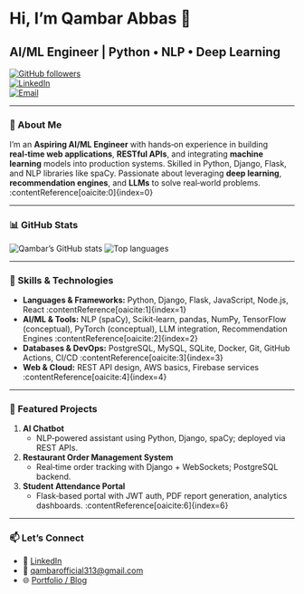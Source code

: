 <!--
  README.md for Qambar Abbas – AI/ML Engineer
  SEO Tips: 
  - Include primary keywords in H1 and first paragraph
  - Use descriptive alt text for badges
  - Use meaningful heading text
-->

# Hi, I’m **Qambar Abbas** 👋  
## AI/ML Engineer | Python • NLP • Deep Learning  

[![GitHub followers](https://img.shields.io/github/followers/Qambar-Abbas?label=Follow&style=social)](https://github.com/Qambar-Abbas)  
[![LinkedIn](https://img.shields.io/badge/LinkedIn-Qambar%20Abbas-blue?logo=linkedin&style=flat)](https://www.linkedin.com/in/qambar-abbas-500438307)  
[![Email](https://img.shields.io/badge/Email-qambarofficial313%40gmail.com-c14438?logo=gmail&style=flat)](mailto:qambarofficial313@gmail.com)

---

### 🔎 About Me  
I’m an **Aspiring AI/ML Engineer** with hands‑on experience in building **real‑time web applications**, **RESTful APIs**, and integrating **machine learning** models into production systems. Skilled in Python, Django, Flask, and NLP libraries like spaCy. Passionate about leveraging **deep learning**, **recommendation engines**, and **LLMs** to solve real‑world problems. :contentReference[oaicite:0]{index=0}

---

### 📊 GitHub Stats  
![Qambar’s GitHub stats](https://github-readme-stats.vercel.app/api?username=Qambar-Abbas&show_icons=true&theme=radical&hide_border=true&count_private=true) 
![Top languages](https://github-readme-stats.vercel.app/api/top-langs/?username=Qambar-Abbas&layout=compact&theme=radical&hide_border=true)  

---

### 🚀 Skills & Technologies  
- **Languages & Frameworks:** Python, Django, Flask, JavaScript, Node.js, React :contentReference[oaicite:1]{index=1}  
- **AI/ML & Tools:** NLP (spaCy), Scikit‑learn, pandas, NumPy, TensorFlow (conceptual), PyTorch (conceptual), LLM integration, Recommendation Engines :contentReference[oaicite:2]{index=2}  
- **Databases & DevOps:** PostgreSQL, MySQL, SQLite, Docker, Git, GitHub Actions, CI/CD :contentReference[oaicite:3]{index=3}  
- **Web & Cloud:** REST API design, AWS basics, Firebase services :contentReference[oaicite:4]{index=4}

---

### 📂 Featured Projects  
1. **AI Chatbot**  
   - NLP‑powered assistant using Python, Django, spaCy; deployed via REST APIs.  
2. **Restaurant Order Management System**  
   - Real‑time order tracking with Django + WebSockets; PostgreSQL backend.  
3. **Student Attendance Portal**  
   - Flask‑based portal with JWT auth, PDF report generation, analytics dashboards. :contentReference[oaicite:6]{index=6}

---

### 📫 Let’s Connect  
- 🔗 [LinkedIn](https://www.linkedin.com/in/qambar-abbas-500438307)  
- 📧 qambarofficial313@gmail.com  
- 🌐 [Portfolio / Blog](https://qambar-abbas.github.io/)  
